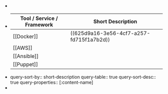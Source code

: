 -
- |Tool / Service / Framework|Short Description|
  |--|--|
  |[[Docker]]|((625d9a16-3e56-4cf7-a257-fd715f1a7b2d))|
  |[[AWS]]||
  |[[Ansible]]||
  |[[Puppet]]||
- query-sort-by:: short-description
  query-table:: true
  query-sort-desc:: true
  query-properties:: [:content-name]
-